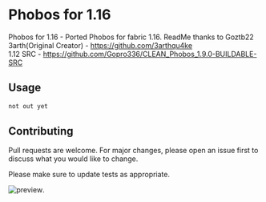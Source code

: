 # Phobos for 1.16

Phobos for 1.16 - Ported Phobos for fabric 1.16. ReadMe thanks to Goztb22  
3arth(Original Creator) - https://github.com/3arthqu4ke  
1.12 SRC - https://github.com/Gopro336/CLEAN_Phobos_1.9.0-BUILDABLE-SRC  

## Usage



```bash
not out yet
```



## Contributing
Pull requests are welcome. For major changes, please open an issue first to discuss what you would like to change.

Please make sure to update tests as appropriate.

![preview](https://i.ibb.co/tD3sDhX/222-1.png).
